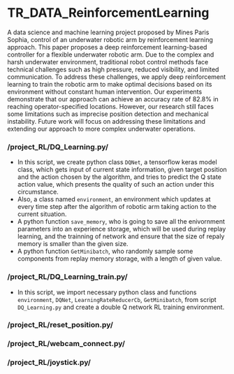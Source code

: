 # TR_DATA_ReinforcementLearning
A data science and machine learning project proposed by Mines Paris Sophia, control of an underwater robotic arm by reinforcement learning approach.
This paper proposes a deep reinforcement learning-based controller for a flexible underwater robotic arm. Due to the complex and harsh underwater environment, traditional robot control methods face technical challenges such as high pressure, reduced visibility, and limited communication. To address these challenges, we apply deep reinforcement learning to train the robotic arm to make optimal decisions based on its environment without constant human intervention. Our experiments demonstrate that our approach can achieve an accuracy rate of $82.8\%$ in reaching operator-specified locations. However, our research still faces some limitations such as imprecise position detection and mechanical instability. Future work will focus on addressing these limitations and extending our approach to more complex underwater operations.

### /project_RL/DQ_Learning.py/
* In this script, we create python class `DQNet`, a tensorflow keras model class, which gets input of current state information, given target position and the action chosen by the algorithm, and tries to predict the Q state action value, which presents the quality of such an action under this circumstance.
* Also, a class named `environment`, an environment which updates at every time step after the algorithm of robotic arm taking action to the current situation.
* A python function `save_memory`, who is going to save all the enivornment parameters into an experience storage, which will be used during replay learning, and the trainning of network and ensure that the size of repaly memory is smaller than the given size.
* A python function `GetMinibatch`, who randomly sample some components from replay memory storage, with a length of given value.

### /project_RL/DQ_Learning_train.py/
* In this script, we import necessary python class and functions `environment`, `DQNet`, `LearningRateReducerCb`, `GetMinibatch`,  from script `DQ_Learning.py` and create a double Q network RL training environment.

### /project_RL/reset_position.py/

### /project_RL/webcam_connect.py/

### /project_RL/joystick.py/
